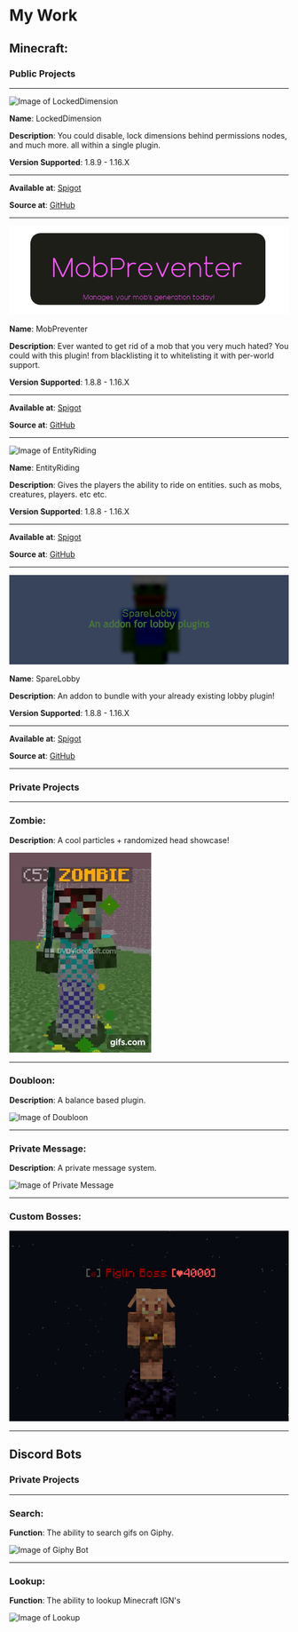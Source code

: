 # My Work

## Minecraft:

### Public Projects

---

![Image of LockedDimension](https://cdn.discordapp.com/attachments/772170600033681419/772170644771176458/LockedDimension_bannar.png) 


**Name**: LockedDimension

**Description**: You could disable, lock dimensions behind permissions nodes, and much more. all within a single plugin.​

**Version Supported**: 1.8.9 - 1.16.X

--- 

**Available at**: [Spigot](https://www.spigotmc.org/resources/lockeddimension-1-8-8-1-16-3-have-freedom-over-your-dimensions.84331/)

**Source at**: [GitHub](https://github.com/Tofpu/LockedDimension)



---

![Image of MobPreventer](https://github.com/Tofpu/media/raw/master/images/banners/mobpreventer2_banner.png?raw=true)

**Name**: MobPreventer

**Description**: Ever wanted to get rid of a mob that you very much hated? You could with this plugin! from blacklisting it to whitelisting it with per-world support.

**Version Supported**: 1.8.8 - 1.16.X

---

**Available at**: [Spigot](https://www.spigotmc.org/resources/mobpreventer-1-8-8-1-16-3-prevent-mobs-from-spawning-into-your-world.84308/)

**Source at**: [GitHub](https://github.com/Tofpu/MobPreventer)

---

![Image of EntityRiding](https://cdn.discordapp.com/attachments/772170600033681419/772171802767523840/entityriding_bannar.png)

**Name**: EntityRiding

**Description**: Gives the players the ability to ride on entities. such as mobs, creatures, players. etc etc.​

**Version Supported**: 1.8.8 - 1.16.X

---

**Available at**: [Spigot](https://www.spigotmc.org/resources/entityriding-1-8-8-1-16-3-let-your-players-enjoy-the-view.84332/)

**Source at**: [GitHub](https://github.com/Tofpu/EntityRiding)

---

![Image of SpareLobby](https://github.com/Tofpu/media/blob/master/images/banners/SpareLobby_Banner.png?raw=true)

**Name**: SpareLobby

**Description**: An addon to bundle with your already existing lobby plugin!

**Version Supported**: 1.8.8 - 1.16.X

---

**Available at**: [Spigot](https://www.spigotmc.org/resources/sparelobby-an-addon-for-lobby-plugins.87363/)

**Source at**: [GitHub](https://github.com/Tofpu/SpareLobby)

---

### Private Projects

---
### Zombie:
**Description**: A cool particles + randomized head showcase!

![Image of Doubloon](media/zombie.gif)

---

### Doubloon:
**Description**: A balance based plugin.

![Image of Doubloon](https://cdn.discordapp.com/attachments/772170600033681419/772225431024828416/unknown_2.png)

---

### Private Message:
**Description**: A private message system.

![Image of Private Message](https://cdn.discordapp.com/attachments/772170600033681419/772226288857120768/unknown_3.png)

---

### Custom Bosses:
![Image of Custom Bosses](https://github.com/Tofpu/Portfolio/blob/main/media/acm_3.png)

---

## Discord Bots
### Private Projects
---
### Search:
**Function**: The ability to search gifs on Giphy.

![Image of Giphy Bot](https://cdn.discordapp.com/attachments/772170600033681419/772176842576494622/unknown_1.png)

---
### Lookup:
**Function**: The ability to lookup Minecraft IGN's

![Image of Lookup](https://cdn.discordapp.com/attachments/772170600033681419/772179259379941396/cd3897b4-3135-4805-81b9-0954810b186f.png)
